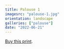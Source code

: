 ```yaml
---
title: Palouse 1
imagesrc: "palouse-1.jpg"
orientation: landscape
galleries: ["palouse"]
date: "2022-06-21"
---
```


[Buy this print](https://weshargrovephotography.square.site/product/palouse-1/56).
